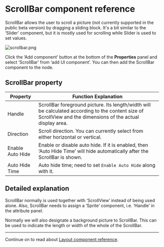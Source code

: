 # ScrollBar component reference

ScrollBar allows the user to scroll a picture (not currently supported in the public beta version) by dragging a sliding block. It's a bit similar to the ‘Slider’ component, but it is mostly used for scrolling while Slider is used to set values.

![scrollbar.png](./scrollbar/scrollbar.png)

Click the ‘Add component’ button at the bottom of the **Properties** panel and select ‘ScrollBar’ from ‘add UI component’. You can then add the ScrollBar component to the node.


## ScrollBar property

| Property |   Function Explanation
| -------------- | ----------- |
| Handle| ScrollBar foreground picture. Its length/width will be calculated according to the content size of ScrollView and the dimensions of the actual display area.
| Direction | Scroll direction. You can currently select from either horizontal or vertical.
| Enable Auto Hide | Enable or disable auto hide. If it is enabled, then ‘Auto Hide Time’ will hide automatically after the ScrollBar is shown.
| Auto Hide Time | Auto hide time; need to set `Enable Auto Hide` along with it.


## Detailed explanation

ScrollBar normally is used together with ‘ScrollView’ instead of being used alone. Also, ScrollBar needs to assign a ‘Sprite’ component, i.e. ‘Handle’ in the attribute panel.

Normally we will also designate a background picture to ScrollBar. This can be used to indicate the length or width of the whole of the ScrollBar.

---

Continue on to read about [Layout component reference](layout.md).

